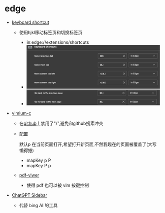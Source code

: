 # edge

- [keyboard shortcut](https://chromewebstore.google.com/detail/keyboard-shortcuts/lplcmnhgijkkmflbmhabnccgelffpnog)

    - 使用hjkl移动标签页和切换标签页
        
        - in:edge://extensions/shortcuts
        - ![image_2024-03-28-11-13-14](img/image_2024-03-28-11-13-14.png) 
        - ![image_2024-03-28-11-13-35](img/image_2024-03-28-11-13-35.png) 

        

- [vimium-c](https://github.com/gdh1995/vimium-c)

    - 在[github](github.com)上禁用了"/",避免和github搜索冲突
    
    - [配置](extension://aibcglbfblnogfjhbcmmpobjhnomhcdo/pages/options.html)

        默认p 在当前页面打开,希望打开新页面,不然我现在的页面被覆盖了(大写懒得摁)
        - mapKey p P
        - mapKey P p

    - [pdf-viwer](https://chromewebstore.google.com/detail/pdf-viewer/oemmndcbldboiebfnladdacbdfmadadm)
        
        - 使得 pdf 也可以被 vim 按键控制

    

- [ChatGPT Sidebar](https://microsoftedge.microsoft.com/addons/detail/sider-chatgpt-sidebar-/dhoenijjpgpeimemopealfcbiecgceod?hl=en-US)

    - 代替 bing AI 的工具


